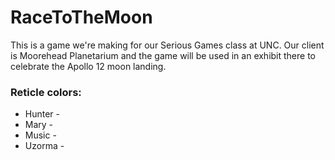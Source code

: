 # RaceToTheMoon

This is a game we're making for our Serious Games class at UNC. Our client is Moorehead Planetarium and the game will be used in an exhibit there to celebrate the Apollo 12 moon landing.

### Reticle colors:
  * Hunter - 
  * Mary - 
  * Music - 
  * Uzorma - 
